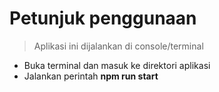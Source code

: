 # Petunjuk penggunaan
> Aplikasi ini dijalankan di console/terminal
- Buka terminal dan masuk ke direktori aplikasi
- Jalankan perintah **npm run start**